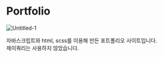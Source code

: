 # Portfolio
![Untitled-1](https://user-images.githubusercontent.com/78326967/130307496-829f241e-5b48-495d-a9df-71bf31c9b4ef.png)   
   
자바스크립트와 html, scss를 이용해 만든 포트폴리오 사이트입니다.   
제이쿼리는 사용하지 않았습니다.
